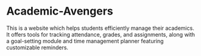 # Academic-Avengers
This is a website which helps students efficiently manage their academics. It offers tools for tracking attendance, grades, and assignments, along with a goal-setting module and time management planner featuring customizable reminders.
